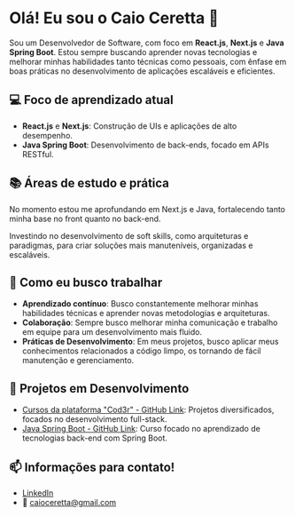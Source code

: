 # Olá! Eu sou o Caio Ceretta 👋

Sou um Desenvolvedor de Software, com foco em **React.js**, **Next.js** e **Java Spring Boot**. Estou sempre buscando aprender novas tecnologias e melhorar minhas habilidades tanto técnicas como pessoais, com ênfase em boas práticas no desenvolvimento de aplicações escaláveis e eficientes.

## 💻 Foco de aprendizado atual

- **React.js** e **Next.js**: Construção de UIs e aplicações de alto desempenho.
- **Java Spring Boot**: Desenvolvimento de back-ends, focado em APIs RESTful.

## 📚 Áreas de estudo e prática

No momento estou me aprofundando em Next.js e Java, fortalecendo tanto minha base no front quanto no back-end.

Investindo no desenvolvimento de soft skills, como arquiteturas e paradigmas, para criar soluções mais manuteníveis, organizadas e escaláveis.

## 🧠 Como eu busco trabalhar

- **Aprendizado contínuo**: Busco constantemente melhorar minhas habilidades técnicas e aprender novas metodologias e arquiteturas.
- **Colaboração**: Sempre busco melhorar minha comunicação e trabalho em equipe para um desenvolvimento mais fluido.
- **Práticas de Desenvolvimento**: Em meus projetos, busco aplicar meus conhecimentos relacionados a código limpo, os tornando de fácil manutenção e gerenciamento.

## 🔧 Projetos em Desenvolvimento

- [Cursos da plataforma "Cod3r" - GitHub Link](https://github.com/CaioCeretta/Cod3r): Projetos diversificados, focados no desenvolvimento full-stack.
- [Java Spring Boot - GitHub Link](https://github.com/CaioCeretta/udemy-chad-spring-boot): Curso focado no aprendizado de tecnologias back-end com Spring Boot.

## 📫 Informações para contato!

- [LinkedIn](https://linkedin.com/in/caioceretta)
- 📧 caioceretta@gmail.com
